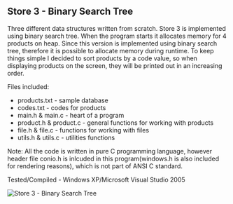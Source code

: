 ## Store 3 - Binary Search Tree

Three different data structures written from scratch. Store 3 is implemented using binary search tree. When the program starts it allocates memory for 4 products on heap. Since this version is implemented using binary  search tree, therefore it is possible to allocate memory during runtime. To keep things simple I decided to sort products by a code value, so when displaying products on the screen, they will be printed out in an increasing order.

Files included:
* products.txt - sample database
* codes.txt - codes for products
* main.h & main.c - heart of a program
* product.h & product.c - general functions for working with products
* file.h & file.c - functions for working with files
* utils.h & utils.c - utilities functions

Note: All the code is written in pure C programming language, however header file conio.h is inlcuded in this program(windows.h is also included for rendering reasons), which is not part of ANSI C standard.

Tested/Compiled - Windows XP/Microsoft Visual Studio 2005

<!--![screenshot](https://github.com/markokosir/store3binarysearchtree/blob/master/readmeScreenshot.JPG)-->

![Store 3 - Binary Search Tree](http://www.planetsourcecode.com/Upload_PSC/ScreenShots/PIC20075211731133815.JPG "Store 3 - Binary Search Tree")
